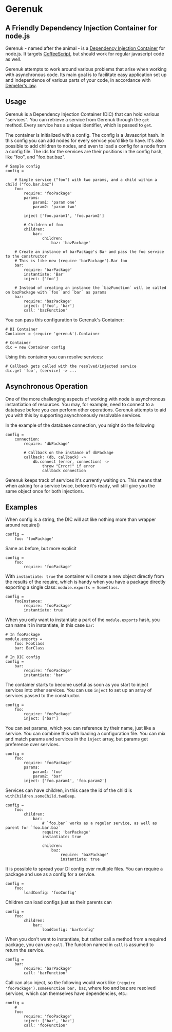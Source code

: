 # Gerenuk

## A Friendly Dependency Injection Container for node.js

Gerenuk - named after the animal - is a [Dependency Injection Container](http://en.wikipedia.org/wiki/Dependency_injection) for node.js. It targets [CoffeeScript](http://coffeescript.org), but should work for regular javascript code as well.

Gerenuk attempts to work around various problems that arise when working with asynchronous code. Its main goal is to facilitate easy application set up and independence of various parts of your code, in accordance with [Demeter's law](http://en.wikipedia.org/wiki/Law_of_Demeter#In_object-oriented_programming).

## Usage

Gerenuk is a Dependency Injection Container (DIC) that can hold various "services". You can retrieve a service from Gerenuk through the `get` method. Every service has a unique identifier, which is passed to `get`.

The container is initialized with a config. The config is a Javascript hash. In this config you can add nodes for every service you'd like to have. It's also possible to add children to nodes, and even to load a config for a node from a config file. The ids for the services are their positions in the config hash, like "foo", and "foo.bar.baz".

    # Sample config
    config = 
    
        # Simple service ("foo") with two params, and a child within a child ("foo.bar.baz")
        foo: 
            require: 'fooPackage'
            params:
                param1: 'param one'
                param2: 'param two'
            
            inject ['foo.param1', 'foo.param2']
            
            # Children of foo
            children:
                bar:
                    children:
                        baz: 'bazPackage'
                        
        # Create an instance of barPackage's Bar and pass the foo service to the constructor
        # This is like new (require 'barPackage').Bar foo
        bar:
            require: 'barPackage'
            instantiate: 'Bar'
            inject: ['foo']
        
        # Instead of creating an instance the `bazFunction` will be called on bazPackage with `foo` and `bar` as params
        baz:
            require: 'bazPackage'
            inject: ['foo', 'bar']
            call: 'bazFunction'

You can pass this configuration to Gerenuk's Container:
    
    # DI Container
    Container = (require 'gerenuk').Container
            
    # Container
    dic = new Container config 

Using this container you can resolve services:

    # Callback gets called with the resolved/injected service
    dic.get 'foo', (service) -> ...

## Asynchronous Operation

One of the more challenging aspects of working with node is asynchronous instantiation of resources. You may, for example, need to connect to a database before you can perform other operations. Gerenuk attempts to aid you with this by supporting asynchronously resolvable services.

In the example of the database connection, you might do the following

    config = 
        connection: 
            require: 'dbPackage'
        
            # Callback on the instance of dbPackage
            callback: (db, callback) ->
                db.connect (error, connection) ->
                    throw "Error!" if error
                    callback connection

Gerenuk keeps track of services it's currently waiting on. This means that when asking for a service twice, before it's ready, will still give you the same object once for both injections.

## Examples

When config is a string, the DIC will act like nothing more than wrapper around require()

    config =
        foo: 'fooPackage'
    
Same as before, but more explicit

    config =
        foo:
            require: 'fooPackage'
        
With `instantiate: true` the container will create a new object directly from the results of the require, which is handy when you have a package directly exporting a single class: `module.exports = SomeClass`.

    config =
        fooInstance:
            require: 'fooPackage'
            instantiate: true
    
When you only want to instantiate a part of the `module.exports` hash, you can name it in instantiate, in this case `bar`:

    # In fooPackage
    module.exports = 
        foo: FooClass
        bar: BarClass
        
    # In DIC config
    config =
        bar:
            require: 'fooPackage'
            instantiate: 'bar'
    
The container starts to become useful as soon as you start to inject services into other services. You can use `inject` to set up an array of services passed to the constructor.

    config = 
        foo:
            require: 'fooPackage'
            inject: ['bar']

You can set params, which you can reference by their name, just like a service. You can combine this with loading a configuration file. You can mix and match params and services in the `inject` array, but params get preference over services.

    config =
        foo:
            require: 'fooPackage'
            params:
                param1: 'foo'
                param2: 'bar'
            inject: ['foo.param1', 'foo.param2']
        
Services can have children, in this case the id of the child is `withChildren.someChild.twoDeep`.

    config =
        foo:
            children:
                bar:
                    # `foo.bar` works as a regular service, as well as parent for `foo.bar.baz`
                    require: 'barPackage'
                    instantiate: true
                
                    children:
                        baz:
                            require: 'bazPackage'
                            instantiate: true
    
It is possible to spread your DI config over multiple files. You can require a package and use as a config for a service.

    config =    
        foo:
            loadConfig: 'fooConfig'
    
Children can load configs just as their parents can

    config =
        foo:
            children:
                bar:
                    loadConfig: 'barConfig'
                
When you don't want to instantiate, but rather call a method from a required package, you can use `call`. The function named in `call` is assumed to return the service.

    config =    
        bar:
            require: 'barPackage'
            call: 'barFunction'
    
Call can also inject, so the following would work like `(require 'fooPackage').someFunction bar, baz`, where foo and baz are resolved services, which can themselves have dependencies, etc.:

    config =    
        # 
        foo:
            require: 'fooPackage'
            inject: ['bar', 'baz']
            call: 'fooFunction'


